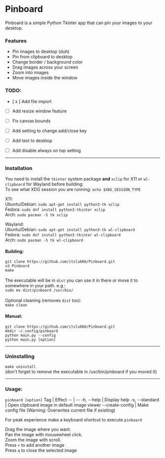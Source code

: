 # Pinboard
Pinboard is a simple Python Tkinter app that can pin your images to your desktop.

### Features
- Pin images to desktop (duh)
- Pin from clipboard to desktop
- Change border / background color
- Drag images across your screen
- Zoom into images
- Move images inside the window

### TODO:
- [ x ] Add file import
- [ ] Add resize window feature
- [ ] Fix canvas bounds
- [ ] Add setting to change add/close key
- [ ] Add text to desktop
- [ ] Add disable always on top setting


---
### Installation
You need to install the `tkinter` system package **and** `xclip` for X11 or `wl-clipboard` for Wayland before building:\
To see what XDG session you are running: `echo $XDG_SESSION_TYPE`

X11:\
Ubuntu/Debian: `sudo apt-get install python3-tk xclip`\
Fedora: `sudo dnf install python3-tkinter xclip`\
Arch: `sudo pacman -S tk xclip`

Wayland:\
Ubuntu/Debian: `sudo apt-get install python3-tk wl-clipboard`\
Fedora: `sudo dnf install python3-tkinter wl-clipboard`\
Arch: `sudo pacman -S tk wl-clipboard`
#### Building:
`git clone https://github.com/itslu666/Pinboard.git`\
`cd Pinboard`\
`make`\
\
The executable will be in `dist` you can use it in there or move it to somewhere in your path. e.g.:\
`sudo mv dist/pinboard /usr/bin/`\
\
Optional cleaning (removes `dist` too):\
`make clean`

#### Manual:
`git clone https://github.com/itslu666/Pinboard.git`\
`mkdir ~/.config/pinboard`\
`python main.py --config`\
`python main.py [option]`

---
### Uninstalling
`make uninstall`\
(don't forget to remove the executable in /usr/bin/pinboard if you moved it)

---
### Usage:
`pinboard [option]`
Tag |   Effect
--  |   --
-h, --help  |   Display help
-s, --standard  | Open clipboard image in default image viewer
--create-config |   Make config file (Warning: Overwrites current file if existing)

For peak experience make a keyboard shortcut to execute `pinboard`

Drag the image where you want.\
Pan the image with mousewheel click.\
Zoom the image with scroll.\
Press `+` to add another image\
Press `q` to close the selected image
